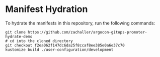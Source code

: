 # Manifest Hydration

To hydrate the manifests in this repository, run the following commands:

```shell
git clone https://github.com/zachaller/argocon-gitops-promoter-hydrate-demo
# cd into the cloned directory
git checkout f2ea062f147dc6da25f8ccaf8ee385e0a6e37c70
kustomize build ./user-configuration/development
```
